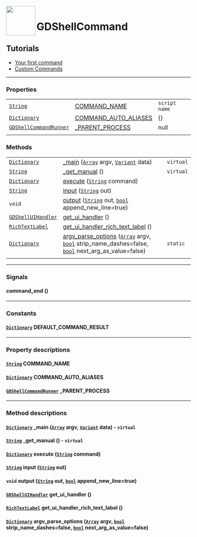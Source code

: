 [link_variant]: https://docs.godotengine.org/en/stable/classes/class_variant.html
[link_bool]: https://docs.godotengine.org/en/latest/classes/class_bool.html
[link_string]: https://docs.godotengine.org/en/latest/classes/class_string.html
[link_array]: https://docs.godotengine.org/en/stable/classes/class_array.html
[link_dictionary]: https://docs.godotengine.org/en/latest/classes/class_dictionary.html
[link_rich_text_label]: https://docs.godotengine.org/en/latest/classes/class_richtextlabel.html
[link_gdshell_command_runner]: https://github.com/Kubulambula/Godot-GDShell/blob/main/addons/gdshell/docs/en/references/gdshell_command_runner.md
[link_gdshell_ui_handler]: https://github.com/Kubulambula/Godot-GDShell/blob/main/addons/gdshell/docs/en/references/gdshell_ui_handler.md

<a href="https://github.com/Kubulambula/Godot-GDShell">
  <img src="../assets/logo.png" align="left" width="80" height="80">
</a>


# GDShellCommand


## Tutorials
- [Your first command](../getting_started/your_first_command.md)
- [Custom Commands](../tutorials/custom_commands.md)


---


### Properties

| | | |
| --- | --- | --- |
| [`String`][link_string]  | [COMMAND_NAME](#string-command_name)  | `script name` |
| [`Dictionary`][link_dictionary]  | [COMMAND_AUTO_ALIASES](#dictionary-command_auto_aliases)  | {} |
| [`GDShellCommandRunner`][link_gdshell_command_runner] | [\_PARENT_PROCESS](#gdshellcommandrunner-_parent_process) | null |
| | | |


### Methods

| | | |
| --- | --- | --- |
| [`Dictionary`][link_dictionary] | [\_main](#_main) ([`Array`][link_array] argv, [`Variant`][link_variant] data) | `virtual` |
| [`String`][link_string] | [\_get_manual](#_get_manual) () | `virtual` |
| [`Dictionary`][link_dictionary] | [execute](#execute) ([`String`][link_string] command) | |
| [`String`][link_string] | [input](#input) ([`String`][link_string] out) | |
| `void` | [output](#output) ([`String`][link_string] out, [`bool`][link_bool] append_new_line=true) | |
| [`GDShellUIHandler`][link_gdshell_ui_handler] | [get_ui_handler](#get_ui_handler) () | |
| [`RichTextLabel`][link_rich_text_label] | [get_ui_handler_rich_text_label](#get_ui_handler_rich_text_label) () | |
| [`Dictionary`](link_dictionary) | [argv_parse_options](#argv_parse_options) ([`Array`][link_array] argv, [`bool`][link_bool] strip_name_dashes=false, [`bool`][link_bool] next_arg_as_value=false)| `static` |
| | | |


---


### Signals

#### command_end ()


---


### Constants

#### [`Dictionary`][link_dictionary] DEFAULT_COMMAND_RESULT


---


### Property descriptions

#### [`String`][link_string] COMMAND_NAME

#### [`Dictionary`][link_dictionary] COMMAND_AUTO_ALIASES

#### [`GDShellCommandRunner`][link_gdshell_command_runner] _PARENT_PROCESS


---


### Method descriptions

<span id="_main"><span>
#### [`Dictionary`][link_dictionary] _main ([`Array`][link_array] argv, [`Variant`][link_variant] data) - `virtual`

<span id="_get_manual"><span>
#### [`String`][link_string] _get_manual () - `virtual`

<span id="execute"><span>
#### [`Dictionary`][link_dictionary] execute ([`String`][link_string] command)

<span id="input"><span>
#### [`String`][link_string] input ([`String`][link_string] out)

<span id="output"><span>
#### `void` output ([`String`][link_string] out, [`bool`][link_bool] append_new_line=true)

<span id="get_ui_handler"><span>
#### [`GDShellUIHandler`][link_gdshell_ui_handler] get_ui_handler ()

<span id="get_ui_handler_rich_text_label"><span>
#### [`RichTextLabel`][link_rich_text_label] get_ui_handler_rich_text_label ()

<span id="argv_parse_options"><span>
#### [`Dictionary`][link_dictionary] argv_parse_options ([`Array`][link_array] argv, [`bool`][link_bool] strip_name_dashes=false, [`bool`][link_bool] next_arg_as_value=false)


